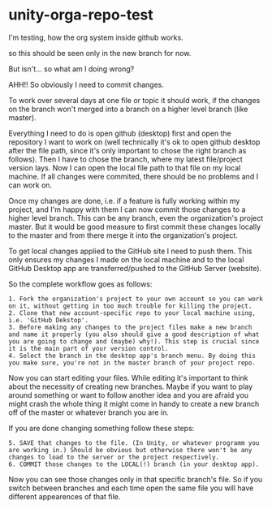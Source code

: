 # unity-orga-repo-test
I'm testing, how the org system inside github works.


so this should be seen only in the new branch for now.

But isn't... so what am I doing wrong?

AHH!! So obviously I need to commit changes.



To work over several days at one file or topic it should work, if the changes on the branch won't merged into a branch on a higher level branch (like master).

Everything I need to do is open github (desktop) first and open the repository I want to work on (well technically it's ok to open github desktop after the file path, since it's only important to chose the right branch as follows). Then I have to chose the branch, where my latest file/project version lays. 
Now I can open the local file path to that file on my local machine. If all changes were commited, there should be no problems and I can work on.

Once my changes are done, i.e. if a feature is fully working within my project, and I'm happy with them I can now commit those changes to a higher level branch. This can be any branch, even the organization's project master. But it would be good measure to first commit these changes locally to the master and from there merge it into the organization's project. 

To get local changes applied to the GitHub site I need to push them. This only ensures my changes I made on the local machine and to the local GitHub Desktop app are transferred/pushed to the GitHub Server (website).

So the complete workflow goes as follows:

	1. Fork the organization's project to your own account so you can work on it, without getting in too much trouble for killing the project.
	2. Clone that new account-specific repo to your local machine using, i.e. 'GitHub Dekstop'.
	3. Before making any changes to the project files make a new branch and name it properly (you also should give a good description of what you are going to change and (maybe) why!). This step is crucial since it is the main part of your version control.
	4. Select the branch in the desktop app's branch menu. By doing this you make sure, you're not in the master branch of your project repo.

 Now you can start editing your files. While editing it's important to think about the necessity of creating new branches. Maybe if you want to play around something or want to follow another idea and you are afraid you might crash the whole thing it might come in handy to create a new branch off of the master or whatever branch you are in.

 If you are done changing something follow these steps:

	5. SAVE that changes to the file. (In Unity, or whatever programm you are working in.) Should be obvious but otherwise there won't be any changes to load to the server or the project respectively.
	6. COMMIT those changes to the LOCAL(!) branch (in your desktop app).

Now you can see those changes only in that specific branch's file. So if you switch between branches and each time open the same file you will have different appearences of that file.